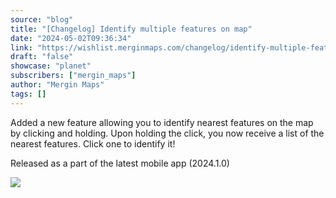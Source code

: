 ```yaml
---
source: "blog"
title: "[Changelog] Identify multiple features on map"
date: "2024-05-02T09:36:34"
link: "https://wishlist.merginmaps.com/changelog/identify-multiple-features-on-map?utm_source=qgis"
draft: "false"
showcase: "planet"
subscribers: ["mergin_maps"]
author: "Mergin Maps"
tags: []
---
```


<p>Added a new feature allowing you to identify nearest features on the map by clicking and holding. Upon holding the click, you now receive a list of the nearest features. Click one to identify it!</p><p>Released as a part of the latest mobile app (2024.1.0)</p><img src="https://vault.featureos.app/uploads/attachment/upload/thumb-77e6e1277afb4726b8cc5e729c1bf17c.gif" />
